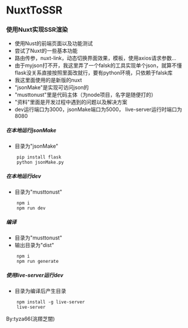 # NuxtToSSR
### 使用Nuxt实现SSR渲染
- 使用Nust的前端页面以及功能测试
- 尝试了Nuxt的一些基本功能
- 路由传参，nuxt-link，动态切换界面效果，模板，使用axios请求参数...
- 由于myjson打不开，我这里弄了一个falsk的工具实现单个json，就算不懂flask没关系直接按照里面改就行，要有python环境，只依赖于falsk库
- 我这里面使用的是新版的nuxt
- "jsonMake"是实现可访问json的
- "musttonust"里是代码主体（为node项目，名字是随便打的）
- "资料"里面是开发过程中遇到的问题以及解决方案
- dev运行端口为3000，jsonMake端口为5000， live-server运行时端口为8080
  
##### 在本地运行jsonMake
- 目录为"jsonMake"
``` 
    pip install flask
    python jsonMake.py
```

##### 在本地运行dev
- 目录为"musttonust"
```
    npm i
    npm run dev
```

##### 编译
- 目录为"musttonust"
- 输出目录为"dist"
```
    npm i
    npm run generate
```

##### 使用live-server运行dev
- 目录为编译后产生目录
```
    npm install -g live-server
    live-server
```

By:tyza66(洮羱芝闇)

